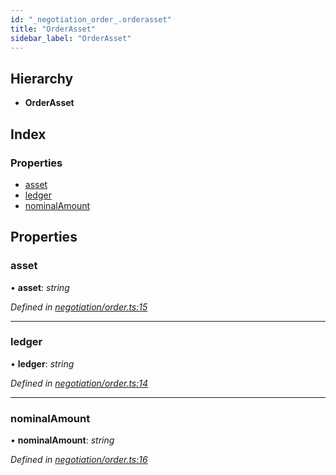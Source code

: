 ```yaml
---
id: "_negotiation_order_.orderasset"
title: "OrderAsset"
sidebar_label: "OrderAsset"
---
```


## Hierarchy

* **OrderAsset**

## Index

### Properties

* [asset](_negotiation_order_.orderasset.md#asset)
* [ledger](_negotiation_order_.orderasset.md#ledger)
* [nominalAmount](_negotiation_order_.orderasset.md#nominalamount)

## Properties

###  asset

• **asset**: *string*

*Defined in [negotiation/order.ts:15](https://github.com/comit-network/comit-js-sdk/blob/68ef370/src/negotiation/order.ts#L15)*

___

###  ledger

• **ledger**: *string*

*Defined in [negotiation/order.ts:14](https://github.com/comit-network/comit-js-sdk/blob/68ef370/src/negotiation/order.ts#L14)*

___

###  nominalAmount

• **nominalAmount**: *string*

*Defined in [negotiation/order.ts:16](https://github.com/comit-network/comit-js-sdk/blob/68ef370/src/negotiation/order.ts#L16)*
